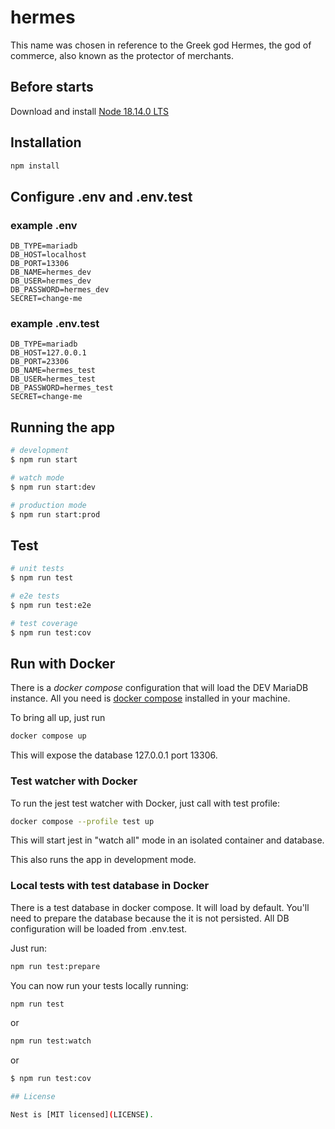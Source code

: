 # hermes

This name was chosen in reference to the Greek god Hermes, the god of commerce, also known as the protector of merchants.

## Before starts

Download and install [Node 18.14.0 LTS](https://nodejs.org/en/download/)

## Installation

```bash
npm install
```

## Configure .env  and .env.test

### example .env

``` .env
DB_TYPE=mariadb
DB_HOST=localhost
DB_PORT=13306
DB_NAME=hermes_dev
DB_USER=hermes_dev
DB_PASSWORD=hermes_dev
SECRET=change-me
```

### example .env.test

``` .env.test
DB_TYPE=mariadb
DB_HOST=127.0.0.1
DB_PORT=23306
DB_NAME=hermes_test
DB_USER=hermes_test
DB_PASSWORD=hermes_test
SECRET=change-me
```

## Running the app

```bash
# development
$ npm run start

# watch mode
$ npm run start:dev

# production mode
$ npm run start:prod
```

## Test

```bash
# unit tests
$ npm run test

# e2e tests
$ npm run test:e2e

# test coverage
$ npm run test:cov
```

## Run with Docker

There is a *docker compose* configuration that will load the DEV MariaDB
instance. All you need is [docker compose](https://docs.docker.com/compose/)
installed in your machine.

To bring all up, just run

```bash
docker compose up
```

This will expose the database 127.0.0.1 port 13306.

### Test watcher with Docker

To run the jest test watcher with Docker, just call with test profile:

```bash
docker compose --profile test up
```

This will start jest in "watch all" mode in an isolated container and database.

This also runs the app in development mode.

### Local tests with test database in Docker

There is a test database in docker compose. It will load by default. You'll
need to prepare the database because the it is not persisted. All DB
configuration will be loaded from .env.test.

Just run:

```bash
npm run test:prepare
```

You can now run your tests locally running:

```bash
npm run test
```

or

```bash
npm run test:watch
```

or

```bash
$ npm run test:cov

## License

Nest is [MIT licensed](LICENSE).
